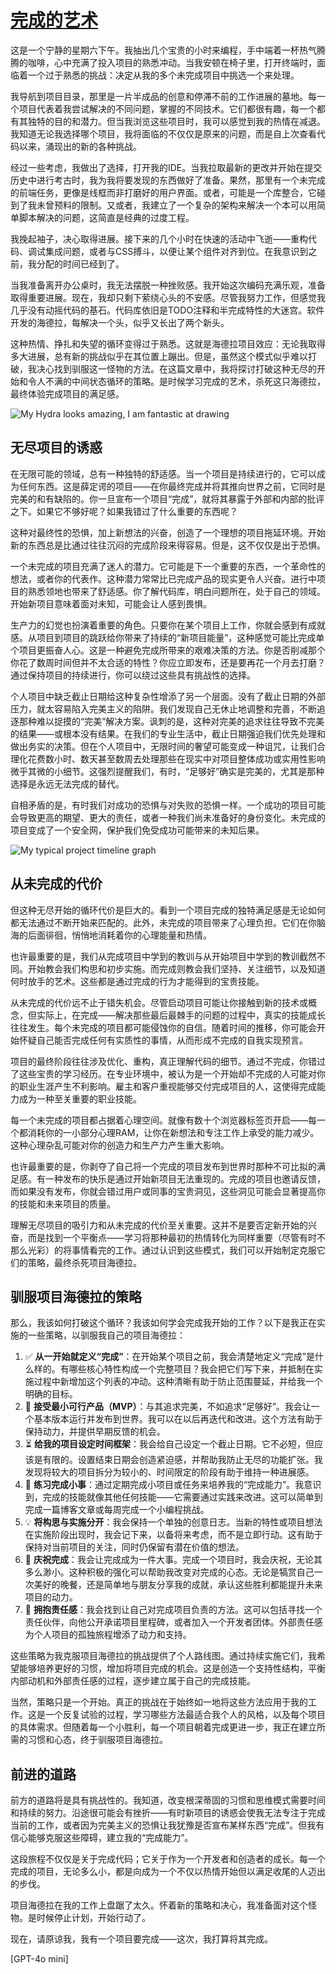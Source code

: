 # [完成的艺术](https://www.bytedrum.com/posts/art-of-finishing/)

这是一个宁静的星期六下午。我抽出几个宝贵的小时来编程，手中端着一杯热气腾腾的咖啡，心中充满了投入项目的熟悉冲动。当我安顿在椅子里，打开终端时，面临着一个过于熟悉的挑战：决定从我的多个未完成项目中挑选一个来处理。

我导航到项目目录，那里是一片半成品的创意和停滞不前的工作进展的墓地。每一个项目代表着我尝试解决的不同问题，掌握的不同技术。它们都很有趣，每一个都有其独特的目的和潜力。但当我浏览这些项目时，我可以感觉到我的热情在减退。我知道无论我选择哪个项目，我将面临的不仅仅是原来的问题，而是自上次查看代码以来，涌现出的新的各种挑战。

经过一些考虑，我做出了选择，打开我的IDE。当我拉取最新的更改并开始在提交历史中进行考古时，我为我将要发现的东西做好了准备。果然，那里有一个未完成的前端任务，更像是线框而非打磨好的用户界面。或者，可能是一个库整合，它碰到了我未曾预料的限制。又或者，我建立了一个复杂的架构来解决一个本可以用简单脚本解决的问题，这简直是经典的过度工程。

我挽起袖子，决心取得进展。接下来的几个小时在快速的活动中飞逝——重构代码、调试集成问题，或者与CSS搏斗，以便让某个组件对齐到位。在我意识到之前，我分配的时间已经到了。

当我准备离开办公桌时，我无法摆脱一种挫败感。我开始这次编码充满乐观，准备取得重要进展。现在，我却只剩下萦绕心头的不安感。尽管我努力工作，但感觉我几乎没有动摇代码的基石。代码库依旧是TODO注释和半完成特性的大迷宫。软件开发的海德拉，每解决一个头，似乎又长出了两个新头。

这种热情、挣扎和失望的循环变得过于熟悉。这就是海德拉项目效应：无论我取得多大进展，总有新的挑战似乎在其位置上蹦出。但是，虽然这个模式似乎难以打破，我决心找到驯服这一怪物的方法。在这篇文章中，我将探讨打破这种无尽的开始和令人不满的中间状态循环的策略。是时候学习完成的艺术，杀死这只海德拉，最终体验完成项目的满足感。

![My Hydra looks amazing, I am fantastic at drawing](https://scillidan.github.io/image_post/the-art-of-finishing_01.webp)

## 无尽项目的诱惑

在无限可能的领域，总有一种独特的舒适感。当一个项目是持续进行的，它可以成为任何东西。这是薛定谔的项目——在你最终完成并将其推向世界之前，它同时是完美的和有缺陷的。你一旦宣布一个项目“完成”，就将其暴露于外部和内部的批评之下。如果它不够好呢？如果我错过了什么重要的东西呢？

这种对最终性的恐惧，加上新想法的兴奋，创造了一个理想的项目拖延环境。开始新的东西总是比通过往往沉闷的完成阶段来得容易。但是，这不仅仅是出于恐惧。

一个未完成的项目充满了迷人的潜力。它可能是下一个重要的东西，一个革命性的想法，或者你的代表作。这种潜力常常比已完成产品的现实更令人兴奋。进行中项目的熟悉领地也带来了舒适感。你了解代码库，明白问题所在，处于自己的领域。开始新项目意味着面对未知，可能会让人感到畏惧。

生产力的幻觉也扮演着重要的角色。只要你在某个项目上工作，你就会感到有成就感。从项目到项目的跳跃给你带来了持续的“新项目能量”，这种感觉可能比完成单个项目更振奋人心。这是一种避免完成所带来的艰难决策的方法。你是否削减那个你花了数周时间但并不太合适的特性？你应立即发布，还是要再花一个月去打磨？通过保持项目的持续进行，你可以绕过这些具有挑战性的选择。

个人项目中缺乏截止日期给这种复杂性增添了另一个层面。没有了截止日期的外部压力，就太容易陷入完美主义的陷阱。我们发现自己无休止地调整和完善，不断追逐那种难以捉摸的“完美”解决方案。讽刺的是，这种对完美的追求往往导致不完美的结果——或根本没有结果。在我们的专业生活中，截止日期强迫我们优先处理和做出务实的决策。但在个人项目中，无限时间的奢望可能变成一种诅咒，让我们合理化花费数小时、数天甚至数周去处理那些在现实中对项目整体成功或实用性影响微乎其微的小细节。这强烈提醒我们，有时，“足够好”确实是完美的，尤其是那种选择是永远无法完成的替代。

自相矛盾的是，有时我们对成功的恐惧与对失败的恐惧一样。一个成功的项目可能会导致更高的期望、更大的责任，或者一种我们尚未准备好的身份变化。未完成的项目变成了一个安全网，保护我们免受成功可能带来的未知后果。

![My typical project timeline graph](https://scillidan.github.io/image_post/the-art-of-finishing_02.webp)

## 从未完成的代价

但这种无尽开始的循环代价是巨大的。看到一个项目完成的独特满足感是无论如何都无法通过不断开始来匹配的。此外，未完成的项目带来了心理负担。它们在你脑海的后面徘徊，悄悄地消耗着你的心理能量和热情。

也许最重要的是，我们从完成项目中学到的教训与从开始项目中学到的教训截然不同。开始教会我们构思和初步实施。而完成则教会我们坚持、关注细节，以及知道何时放手的艺术。这些都是通过完成的行为才能得到的宝贵技能。

从未完成的代价远不止于错失机会。尽管启动项目可能让你接触到新的技术或概念，但实际上，在完成——解决那些最后最棘手的问题的过程中，真实的技能成长往往发生。每个未完成的项目都可能侵蚀你的自信。随着时间的推移，你可能会开始怀疑自己能否完成任何有实质性的事情，从而形成不完成的自我实现预言。

项目的最终阶段往往涉及优化、重构，真正理解代码的细节。通过不完成，你错过了这些宝贵的学习经历。在专业环境中，被认为是一个开始却不完成的人可能对你的职业生涯产生不利影响。雇主和客户重视能够交付完成项目的人，这使得完成能力成为一种至关重要的职业技能。

每一个未完成的项目都占据着心理空间。就像有数十个浏览器标签页开启——每一个都消耗你的一小部分心理RAM，让你在新想法和专注工作上承受的能力减少。这种心理杂乱可能对你的创造力和生产力产生重大影响。

也许最重要的是，你剥夺了自己将一个完成的项目发布到世界时那种不可比拟的满足感。有一种发布的快乐是通过开始新项目无法重现的。完成的项目也邀请反馈，而如果没有发布，你就会错过用户或同事的宝贵洞见，这些洞见可能会显著提高你的技能和未来项目的质量。

理解无尽项目的吸引力和从未完成的代价至关重要。这并不是要否定新开始的兴奋，而是找到一个平衡点——学习将那种最初的热情转化为同样重要（尽管有时不那么光彩）的将事情看完的工作。通过认识到这些模式，我们可以开始制定克服它们的策略，最终杀死项目海德拉。

## 驯服项目海德拉的策略

那么，我该如何打破这个循环？我该如何学会完成我开始的工作？以下是我正在实施的一些策略，以驯服我自己的项目海德拉：

1. ✅ **从一开始就定义“完成”**：在开始某个项目之前，我会清楚地定义“完成”是什么样的。有哪些核心特性构成一个完整项目？我会把它们写下来，并抵制在实施过程中新增加这个列表的冲动。这种清晰有助于防止范围蔓延，并给我一个明确的目标。
2. 🚀 **接受最小可行产品（MVP）**：与其追求完美，不如追求“足够好”。我会让一个基本版本运行并发布到世界。我可以在以后再迭代和改进。这个方法有助于保持动力，并提供早期反馈的机会。
3. ⏳ **给我的项目设定时间框架**：我会给自己设定一个截止日期。它不必短，但应该是有限的。设置结束日期会创造紧迫感，并帮助我防止无尽的功能扩张。我发现将较大的项目拆分为较小的、时间限定的阶段有助于维持一种进展感。
4. 🧩 **练习完成小事**：通过定期完成小项目或任务来培养我的“完成能力”。我意识到，完成的技能就像其他任何技能——它需要通过实践来改进。这可以简单到完成一篇博客文章或每周完成一个小编程挑战。
5. 💡 **将构思与实施分开**：我会保持一个单独的创意日志。当新的特性或项目想法在实施阶段出现时，我会记下来，以备将来考虑，而不是立即行动。这有助于保持对当前项目的关注，同时仍保留有潜在价值的想法。
6. 🎉 **庆祝完成**：我会让完成成为一件大事。完成一个项目时，我会庆祝，无论其多么渺小。这种积极的强化可以帮助我改变对完成的心态。无论是犒赏自己一次美好的晚餐，还是简单地与朋友分享我的成就，承认这些胜利都能提升未来项目的动力。
7. 👥 **拥抱责任感**：我会找到让自己对完成项目负责的方法。这可以包括寻找一个责任伙伴，向他公开承诺项目里程碑，或者加入一个开发者团体。外部责任感为个人项目的孤独旅程增添了动力和支持。

这些策略为我克服项目海德拉的挑战提供了个人路线图。通过持续实施它们，我希望能够培养更好的习惯，增加将项目完成的机会。这是创造一个支持性结构，平衡内部动机和外部责任感的过程，逐步建立属于自己的完成技能。

当然，策略只是一个开始。真正的挑战在于始终如一地将这些方法应用于我的工作。这是一个反复试验的过程，学习哪些方法最适合我个人的风格，以及每个项目的具体需求。但随着每一个小胜利，每一个项目朝着完成更进一步，我正在建立所需的习惯和心态，终于驯服项目海德拉。

## 前进的道路

前方的道路将是具有挑战性的。我知道，改变根深蒂固的习惯和思维模式需要时间和持续的努力。沿途很可能会有挫折——有时新项目的诱惑会使我无法专注于完成当前的工作，或者因为完美主义的恐惧让我犹豫是否宣布某样东西“完成”。但我有信心能够克服这些障碍，建立我的“完成能力”。

这段旅程不仅仅是关于完成代码；它关于作为一个开发者和创造者的成长。每一个完成的项目，无论多么小，都是向成为一个不仅以热情开始但以满足收尾的人迈出的步伐。

项目海德拉在我的工作上盘踞了太久。怀着新的策略和决心，我准备面对这个怪物。是时候停止计划，开始行动了。

现在，请原谅我，我有一个项目要完成——这次，我打算将其完成。

[GPT-4o mini]
